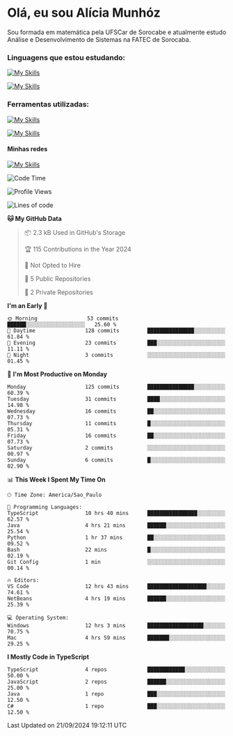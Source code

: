 # Olá, eu sou Alícia Munhóz

<p>Sou formada em matemática pela UFSCar de Sorocabe e atualmente estudo Análise e Desenvolvimento de Sistemas na FATEC de Sorocaba.</p>

### Linguagens que estou estudando:

[![My Skills](https://skillicons.dev/icons?i=js,ts,html,css)](https://skillicons.dev)


[![My Skills](https://skillicons.dev/icons?i=nodejs,java,py,latex)](https://skillicons.dev)

### Ferramentas utilizadas:

[![My Skills](https://skillicons.dev/icons?i=vscode,discord,figma,git)](https://skillicons.dev)

[![My Skills](https://skillicons.dev/icons?i=github,gmail,mongodb,sublime)](https://skillicons.dev)

#### Minhas redes
[![My Skills](https://skillicons.dev/icons?i=linkedin)](https://www.linkedin.com/in/aliciamunhozfrancodecamargo/)

<!--START_SECTION:waka-->
![Code Time](http://img.shields.io/badge/Code%20Time-57%20hrs%205%20mins-blue)

![Profile Views](http://img.shields.io/badge/Profile%20Views-3-blue)

![Lines of code](https://img.shields.io/badge/From%20Hello%20World%20I%27ve%20Written-115.9%20thousand%20lines%20of%20code-blue)

**🐱 My GitHub Data** 

> 📦 2.3 kB Used in GitHub's Storage 
 > 
> 🏆 115 Contributions in the Year 2024
 > 
> 🚫 Not Opted to Hire
 > 
> 📜 5 Public Repositories 
 > 
> 🔑 2 Private Repositories 
 > 
**I'm an Early 🐤** 

```text
🌞 Morning                53 commits          ██████░░░░░░░░░░░░░░░░░░░   25.60 % 
🌆 Daytime                128 commits         ███████████████░░░░░░░░░░   61.84 % 
🌃 Evening                23 commits          ███░░░░░░░░░░░░░░░░░░░░░░   11.11 % 
🌙 Night                  3 commits           ░░░░░░░░░░░░░░░░░░░░░░░░░   01.45 % 
```
📅 **I'm Most Productive on Monday** 

```text
Monday                   125 commits         ███████████████░░░░░░░░░░   60.39 % 
Tuesday                  31 commits          ████░░░░░░░░░░░░░░░░░░░░░   14.98 % 
Wednesday                16 commits          ██░░░░░░░░░░░░░░░░░░░░░░░   07.73 % 
Thursday                 11 commits          █░░░░░░░░░░░░░░░░░░░░░░░░   05.31 % 
Friday                   16 commits          ██░░░░░░░░░░░░░░░░░░░░░░░   07.73 % 
Saturday                 2 commits           ░░░░░░░░░░░░░░░░░░░░░░░░░   00.97 % 
Sunday                   6 commits           █░░░░░░░░░░░░░░░░░░░░░░░░   02.90 % 
```


📊 **This Week I Spent My Time On** 

```text
🕑︎ Time Zone: America/Sao_Paulo

💬 Programming Languages: 
TypeScript               10 hrs 40 mins      ████████████████░░░░░░░░░   62.57 % 
Java                     4 hrs 21 mins       ██████░░░░░░░░░░░░░░░░░░░   25.54 % 
Python                   1 hr 37 mins        ██░░░░░░░░░░░░░░░░░░░░░░░   09.52 % 
Bash                     22 mins             █░░░░░░░░░░░░░░░░░░░░░░░░   02.19 % 
Git Config               1 min               ░░░░░░░░░░░░░░░░░░░░░░░░░   00.14 % 

🔥 Editors: 
VS Code                  12 hrs 43 mins      ███████████████████░░░░░░   74.61 % 
NetBeans                 4 hrs 19 mins       ██████░░░░░░░░░░░░░░░░░░░   25.39 % 

💻 Operating System: 
Windows                  12 hrs 3 mins       ██████████████████░░░░░░░   70.75 % 
Mac                      4 hrs 59 mins       ███████░░░░░░░░░░░░░░░░░░   29.25 % 
```

**I Mostly Code in TypeScript** 

```text
TypeScript               4 repos             ████████████░░░░░░░░░░░░░   50.00 % 
JavaScript               2 repos             ██████░░░░░░░░░░░░░░░░░░░   25.00 % 
Java                     1 repo              ███░░░░░░░░░░░░░░░░░░░░░░   12.50 % 
C#                       1 repo              ███░░░░░░░░░░░░░░░░░░░░░░   12.50 % 
```




 Last Updated on 21/09/2024 19:12:11 UTC
<!--END_SECTION:waka-->
